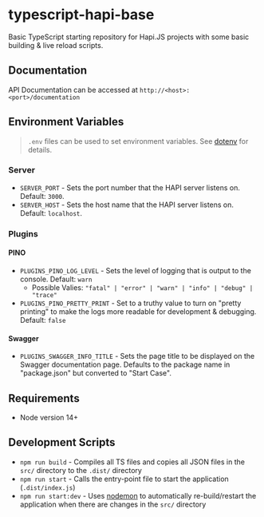 # typescript-hapi-base

Basic TypeScript starting repository for Hapi.JS projects with some basic building & live reload scripts.

## Documentation
API Documentation can be accessed at `http://<host>:<port>/documentation`

## Environment Variables
> `.env` files can be used to set environment variables.  See [dotenv](https://www.npmjs.com/package/dotenv) for details.

### Server
* `SERVER_PORT` - Sets the port number that the HAPI server listens on. Default: `3000`.
* `SERVER_HOST` - Sets the host name that the HAPI server listens on. Default: `localhost`.

### **Plugins**

#### PINO
* `PLUGINS_PINO_LOG_LEVEL` - Sets the level of logging that is output to the console.  Default: `warn`
  * Possible Valies: `"fatal" | "error" | "warn" | "info" | "debug" | "trace"`
* `PLUGINS_PINO_PRETTY_PRINT` - Set to a truthy value to turn on "pretty printing" to make the logs more readable for development & debugging.  Default: `false`

#### Swagger
* `PLUGINS_SWAGGER_INFO_TITLE` - Sets the page title to be displayed on the Swagger documentation page.  Defaults to the package name in "package.json" but converted to "Start Case".

## Requirements
* Node version 14+

## Development Scripts

* `npm run build` - Compiles all TS files and copies all JSON files in the `src/` directory to the `.dist/` directory
* `npm run start` - Calls the entry-point file to start the application (`.dist/index.js`)
* `npm run start:dev` - Uses [nodemon](https://www.npmjs.com/package/nodemon) to automatically re-build/restart the application when there are changes in the `src/` directory